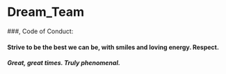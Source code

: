 # Dream_Team
###, Code of Conduct: 

#### Strive to be the best we can be, with smiles and loving energy. Respect. 

##### Great, great times. Truly phenomenal.
